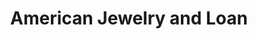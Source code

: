 ---
title: "American Jewelry and Loan"
url: /southgate/american-jewelry-and-loan/
shop: pawnbroker
---